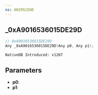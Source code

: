 ```yaml
---
ns: ANIMSCENE
---
```

## _0xA9016536015DE29D

```c
// 0xA9016536015DE29D
Any _0xA9016536015DE29D(Any p0, Any p1);
```

```
NativeDB Introduced: v1207
```

## Parameters
* **p0**:
* **p1**:
